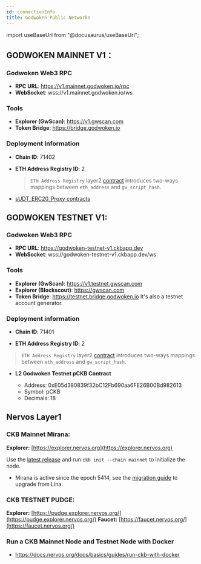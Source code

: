 ```yaml
---
id: connectionInfo
title: Godwoken Public Networks
---
```

import useBaseUrl from "@docusaurus/useBaseUrl";

## GODWOKEN MAINNET V1：

### Godwoken Web3 RPC

- **RPC URL**: https://v1.mainnet.godwoken.io/rpc
- **WebSocket**: wss://v1.mainnet.godwoken.io/ws

### Tools

- **Explorer (GwScan)**: https://v1.gwscan.com
- **Token Bridge**: https://bridge.godwoken.io

### Deployment Information

- **Chain ID**: 71402

- **ETH Address Registry ID**: 2
   > `ETH Address Registry` layer2 [contract](https://github.com/nervosnetwork/godwoken-scripts/blob/master/c/contracts/eth_addr_reg.c) introduces two-ways mappings between `eth_address` and `gw_script_hash`.

-  [sUDT_ERC20_Proxy contracts](https://github.com/nervosnetwork/godwoken-info/blob/mainnet_v1/mainnet_v1/bridged-token-list.json)



## GODWOKEN TESTNET V1:


### Godwoken Web3 RPC

* **RPC URL**: https://godwoken-testnet-v1.ckbapp.dev
* **WebSocket**: wss://godwoken-testnet-v1.ckbapp.dev/ws

### Tools

* **Explorer (GwScan)**: https://v1.testnet.gwscan.com
* **Explorer (Blockscout)**: 	https://gwscan.com
* **Token Bridge**: https://testnet.bridge.godwoken.io
  It's also a testnet account generator.

### Deployment information

* **Chain ID**: 71401

* **ETH Address Registry ID**: 2
> `ETH Address Registry` layer2 [contract](https://github.com/nervosnetwork/godwoken-scripts/blob/master/c/contracts/eth_addr_reg.c) introduces two-ways mappings between `eth_address` and `gw_script_hash`.

* **L2 Godwoken Testnet pCKB Contract**

    - Address: 0xE05d380839f32bC12Fb690aa6FE26B00Bd982613
    - Symbol: pCKB
    - Decimals: 18


## Nervos Layer1

### CKB Mainnet Mirana:

**Explorer:** [https://explorer.nervos.org](https://explorer.nervos.org)

Use the [latest release](https://github.com/nervosnetwork/ckb/releases/latest) and run `ckb init --chain mainnet` to initialize the node.
 - Mirana is active since the epoch 5414, see the [migration guide](https://github.com/jordanmack/nervos-ckb2021-hard-fork-migration-guide) to upgrade from Lina.


### CKB TESTNET PUDGE:

**Explorer:** [https://pudge.explorer.nervos.org/](https://pudge.explorer.nervos.org/)
**Faucet:** [https://faucet.nervos.org/](https://faucet.nervos.org/)

### Run a CKB Mainnet Node and Testnet Node with Docker
- https://docs.nervos.org/docs/basics/guides/run-ckb-with-docker
